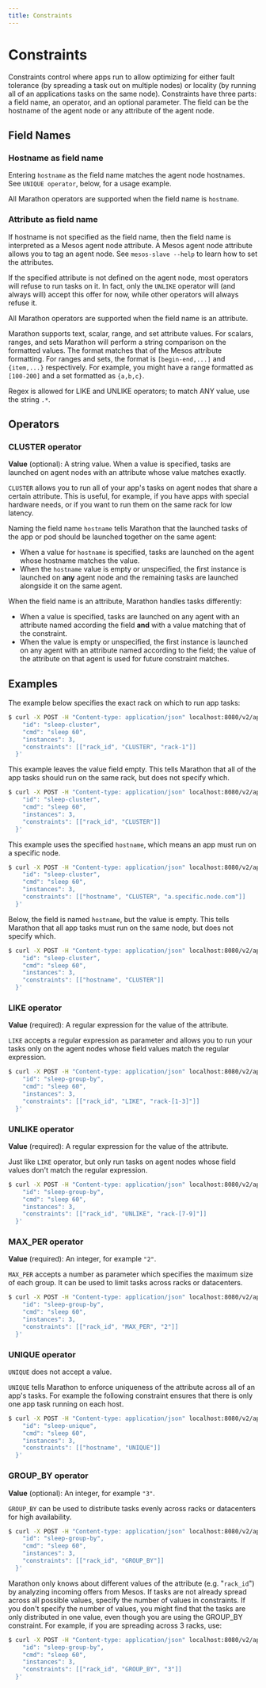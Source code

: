 ```yaml
---
title: Constraints
---
```


# Constraints

Constraints control where apps run to allow optimizing for either fault tolerance (by spreading a task out on multiple nodes) or locality (by running all of an applications tasks on the same node). Constraints have three parts: a field name, an operator, and an optional parameter. The field can be the hostname of the agent node or any attribute of the agent node.

## Field Names

### Hostname as field name

Entering `hostname` as the field name matches the agent node hostnames. See `UNIQUE operator`, below, for a usage example.

All Marathon operators are supported when the field name is `hostname`. 

### Attribute as field name

If hostname is not specified as the field name, then the field name is interpreted as a Mesos agent node attribute. A Mesos agent node attribute allows you to tag an agent node. See `mesos-slave --help` to learn how to set the attributes.

If the specified attribute is not defined on the agent node, most operators will refuse to run tasks on it. In fact, only the `UNLIKE` operator will (and always will) accept this offer for now, while other operators will always refuse it.

All Marathon operators are supported when the field name is an attribute.

Marathon supports text, scalar, range, and set attribute values. For scalars, ranges, and sets Marathon will perform a string comparison on the formatted values. The format matches that of the Mesos attribute formatting. For ranges and sets, the format is `[begin-end,...]` and `{item,...}` respectively. For example, you might have a range formatted as `[100-200]` and a set formatted as `{a,b,c}`.

Regex is allowed for LIKE and UNLIKE operators; to match ANY value, use the string `.*`.

## Operators

### CLUSTER operator
**Value** (optional): A string value.
When a value is specified, tasks are launched on agent nodes with an attribute whose value matches exactly.

`CLUSTER` allows you to run all of your app's tasks on agent nodes that share a certain attribute.
This is useful, for example, if you have apps with special hardware needs, or if you want to run them on the same rack for low latency.

Naming the field name `hostname` tells Marathon that the launched tasks of the app or pod should be launched together on the same agent:
* When a value for `hostname` is specified, tasks are launched on the agent whose hostname matches the value.
* When the `hostname` value is empty or unspecified, the first instance is launched on **any** agent node and the remaining tasks are launched alongside it on the same agent.

When the field name is an attribute, Marathon handles tasks differently:
* When a value is specified, tasks are launched on any agent with an attribute named according the field **and** with a value matching that of the constraint.
* When the value is empty or unspecified, the first instance is launched on any agent with an attribute named according to the field; the value of the attribute on that agent is used for future constraint matches.

## Examples
The example below specifies the exact rack on which to run app tasks:

``` bash
$ curl -X POST -H "Content-type: application/json" localhost:8080/v2/apps -d '{
    "id": "sleep-cluster",
    "cmd": "sleep 60",
    "instances": 3,
    "constraints": [["rack_id", "CLUSTER", "rack-1"]]
  }'
```

This example leaves the value field empty. This tells Marathon that all of the app tasks should run on the same rack, but does not specify which.

``` bash
$ curl -X POST -H "Content-type: application/json" localhost:8080/v2/apps -d '{
    "id": "sleep-cluster",
    "cmd": "sleep 60",
    "instances": 3,
    "constraints": [["rack_id", "CLUSTER"]]
  }'
```

This example uses the specified `hostname`, which means an app must run on a specific node.

``` bash
$ curl -X POST -H "Content-type: application/json" localhost:8080/v2/apps -d '{
    "id": "sleep-cluster",
    "cmd": "sleep 60",
    "instances": 3,
    "constraints": [["hostname", "CLUSTER", "a.specific.node.com"]]
  }'
```

Below, the field is named `hostname`, but the value is empty. This tells Marathon that all app tasks must run on the same node, but does not specify which.

``` bash
$ curl -X POST -H "Content-type: application/json" localhost:8080/v2/apps -d '{
    "id": "sleep-cluster",
    "cmd": "sleep 60",
    "instances": 3,
    "constraints": [["hostname", "CLUSTER"]]
  }'
```

### LIKE operator
**Value** (required): A regular expression for the value of the attribute.

`LIKE` accepts a regular expression as parameter and allows you to run your tasks only on the agent nodes whose field values match the regular expression.

``` bash
$ curl -X POST -H "Content-type: application/json" localhost:8080/v2/apps -d '{
    "id": "sleep-group-by",
    "cmd": "sleep 60",
    "instances": 3,
    "constraints": [["rack_id", "LIKE", "rack-[1-3]"]]
  }'
```

### UNLIKE operator
**Value** (required): A regular expression for the value of the attribute.

Just like `LIKE` operator, but only run tasks on agent nodes whose field values don't match the regular expression.

``` bash
$ curl -X POST -H "Content-type: application/json" localhost:8080/v2/apps -d '{
    "id": "sleep-group-by",
    "cmd": "sleep 60",
    "instances": 3,
    "constraints": [["rack_id", "UNLIKE", "rack-[7-9]"]]
  }'
```

### MAX_PER operator
**Value** (required): An integer, for example `"2"`.

`MAX_PER` accepts a number as parameter which specifies the maximum size of each group. It can be used to limit tasks across racks or datacenters.

``` bash
$ curl -X POST -H "Content-type: application/json" localhost:8080/v2/apps -d '{
    "id": "sleep-group-by",
    "cmd": "sleep 60",
    "instances": 3,
    "constraints": [["rack_id", "MAX_PER", "2"]]
  }'
```

### UNIQUE operator
`UNIQUE` does not accept a value.

`UNIQUE` tells Marathon to enforce uniqueness of the attribute across all of an app's tasks. For example the following constraint ensures that there is only one app task running on each host.

``` bash
$ curl -X POST -H "Content-type: application/json" localhost:8080/v2/apps -d '{
    "id": "sleep-unique",
    "cmd": "sleep 60",
    "instances": 3,
    "constraints": [["hostname", "UNIQUE"]]
  }'
```

### GROUP_BY operator
**Value** (optional): An integer, for example `"3"`.

`GROUP_BY` can be used to distribute tasks evenly across racks or datacenters for high availability.

``` bash
$ curl -X POST -H "Content-type: application/json" localhost:8080/v2/apps -d '{
    "id": "sleep-group-by",
    "cmd": "sleep 60",
    "instances": 3,
    "constraints": [["rack_id", "GROUP_BY"]]
  }'
```

Marathon only knows about different values of the attribute (e.g. "`rack_id`") by analyzing incoming offers from Mesos. If tasks are not already spread across all possible values, specify the number of values in constraints. If you don't specify the number of values, you might find that the tasks are only distributed in one value, even though you are using the GROUP_BY constraint. For example, if you are spreading across 3 racks, use:

``` bash
$ curl -X POST -H "Content-type: application/json" localhost:8080/v2/apps -d '{
    "id": "sleep-group-by",
    "cmd": "sleep 60",
    "instances": 3,
    "constraints": [["rack_id", "GROUP_BY", "3"]]
  }'
```
